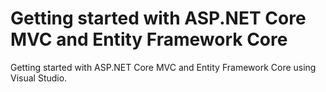 # Getting started with ASP.NET Core MVC and Entity Framework Core
Getting started with ASP.NET Core MVC and Entity Framework Core using Visual Studio.
